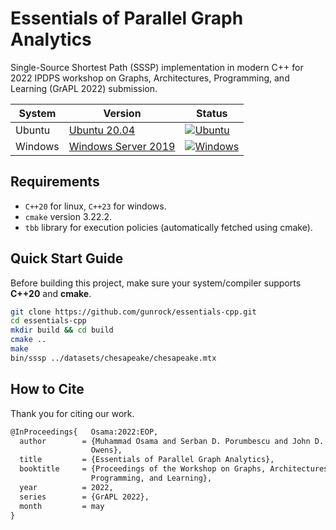 # Essentials of Parallel Graph Analytics
Single-Source Shortest Path (SSSP) implementation in modern C++ for 2022 IPDPS workshop on Graphs, Architectures, Programming, and Learning (GrAPL 2022) submission.

| System  | Version                                                                                                                                                       | Status                                                                                                                                                   |
|---------|------------------------------------------------------------------------------------------------------------------------------------------------------------|----------------------------------------------------------------------------------------------------------------------------------------------------------|
| Ubuntu  | [Ubuntu 20.04](https://docs.github.com/en/actions/using-github-hosted-runners/about-github-hosted-runners#supported-runners-and-hardware-resources)        | [![Ubuntu](https://github.com/neoblizz/sssp/actions/workflows/ubuntu.yml/badge.svg)](https://github.com/neoblizz/sssp/actions/workflows/ubuntu.yml)    |
| Windows | [Windows Server 2019](https://docs.github.com/en/actions/using-github-hosted-runners/about-github-hosted-runners#supported-runners-and-hardware-resources) | [![Windows](https://github.com/neoblizz/sssp/actions/workflows/windows.yml/badge.svg)](https://github.com/neoblizz/sssp/actions/workflows/windows.yml) |

## Requirements
- `C++20` for linux, `C++23` for windows.
- `cmake` version 3.22.2.
- `tbb` library for execution policies (automatically fetched using cmake).

## Quick Start Guide
Before building this project, make sure your system/compiler supports **C++20** and **cmake**.

```bash
git clone https://github.com/gunrock/essentials-cpp.git
cd essentials-cpp
mkdir build && cd build
cmake .. 
make
bin/sssp ../datasets/chesapeake/chesapeake.mtx
```

## How to Cite
Thank you for citing our work.
```tex
@InProceedings{   Osama:2022:EOP,
  author        = {Muhammad Osama and Serban D. Porumbescu and John D.
                  Owens},
  title         = {Essentials of Parallel Graph Analytics},
  booktitle     = {Proceedings of the Workshop on Graphs, Architectures,
                  Programming, and Learning},
  year          = 2022,
  series        = {GrAPL 2022},
  month         = may
}
```
